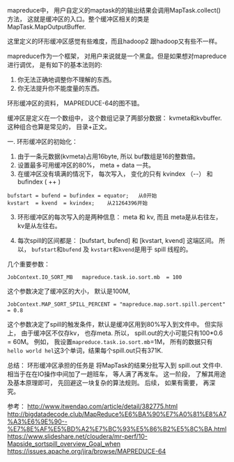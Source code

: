 mapreduce中， 用户自定义的maptask的的输出结果会调用MapTask.collect()方法，
这就是缓冲区的入口。整个缓冲区相关的类是MapTask.MapOutputBuffer.

这里定义的环形缓冲区感觉有些难度，而且hadoop2 跟hadoop又有些不一样。

mapreduce作为一个框架， 对用户来说就是一个黑盒。但是如果想对mapreduce进行调优， 是有如下的基本法则的:
1. 你无法正确地调整你不理解的东西。
2. 你无法提升你不能度量的东西。


环形缓冲区的资料， MAPREDUCE-64的图不错。

缓冲区是定义在一个数组中， 这个数组记录了两部分数据： kvmeta和kvbuffer. 这种组合也算是常见的， 目录+正文。


一. 环形缓冲区的初始化：

1. 由于一条元数据(kvmeta)占用16byte, 所以 buf数组是16的整数倍。
2. 设置最多可用缓冲区的80%，  meta + data 一共。
3. 在缓冲区没有填满的情况下， 每次写入， 变化的只有 kvindex （--） 和 bufindex ( ++ ) 


``` 
bufstart = bufend = bufindex = equator;   从0开始
kvstart  = kvend  = kvindex;    从21264396开始
```

3. 环形缓冲区的每次写入的是两种信息： meta 和 kv, 而且 meta是从右往左， kv是从左往右。 

4. 每次spill的区间都是： [bufstart, bufend] 和 [kvstart, kvend] 这端区间。 所以， 
`bufstart`和`bufend` 及 `kvstart`和`kvend`是用于 spill 线程的。


几个重要参数： 
```
JobContext.IO_SORT_MB   mapreduce.task.io.sort.mb  = 100 
```
这个参数决定了缓冲区的大小， 默认是100M, 

```
JobContext.MAP_SORT_SPILL_PERCENT = "mapreduce.map.sort.spill.percent" = 0.8
```
这个参数决定了spill的触发条件，默认是缓冲区用到80%写入到文件中。 但实际上， 由于缓冲区不仅存kv， 也存meta.
所以， spill.out的大小可能只有100*0.6 = 60M。 
例如， 我设置`mapreduce.task.io.sort.mb`=1M，  所有的数据只有`hello world hel`这3个单词，结果每个spill.out只有371K.


总结： 
环形缓冲区承担的任务是 将MapTask的结果分批写入到 spill.out 文件中. 相当于在在IO操作中间加了一趟班车， 等人满了再发车。
这一阶段， 了解其用途及基本原理即可， 先回避这一块复杂的算法规则。 后续， 如果有需要， 再深究。






参考：
http://www.itwendao.com/article/detail/382775.html
http://bigdatadecode.club/MapReduce%E6%BA%90%E7%A0%81%E8%A7%A3%E6%9E%90--%E7%8E%AF%E5%BD%A2%E7%BC%93%E5%86%B2%E5%8C%BA.html
https://www.slideshare.net/cloudera/mr-perf/10-Mapside_sortspill_overview_Goal_when
https://issues.apache.org/jira/browse/MAPREDUCE-64
